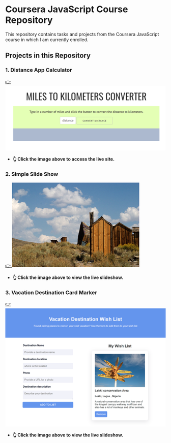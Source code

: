 # Coursera JavaScript Course Repository

This repository contains tasks and projects from the Coursera JavaScript course in which I am currently enrolled.

## Projects in this Repository

### 1. Distance App Calculator

   [👉 ![Click to Access Live Site](./Distance-converter-app/web-image.png)](https://jen67.github.io/Cousera-javascript-course/Distance-converter-app/index.html)

- **👆 Click the image above to access the live site.**

### 2. Simple Slide Show

   [👉 ![Click to View Live Slideshow](./simple-slide-show/slides/image1.jpg)](https://jen67.github.io/Cousera-javascript-course/simple-slide-show/index.html)

- **👆 Click the image above to view the live slideshow.**

### 3. Vacation Destination Card Marker

   [👉 ![Click to View Live Slideshow](./Vacation-Destination-landing-page/images/webpage.png)](https://jen67.github.io/Cousera-javascript-course/Vacation-Destination-landing-page/index.html)

- **👆 Click the image above to view the live slideshow.**
